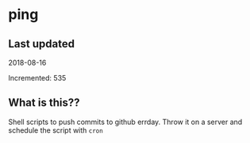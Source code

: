 # ping

## Last updated
2018-08-16

Incremented: 535

## What is this??
Shell scripts to push commits to github errday. Throw it on a server and schedule the script with `cron`

